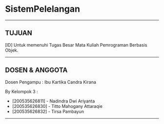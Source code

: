 # SistemPelelangan
------------------------------------------------------------------------------

## TUJUAN

[ID] Untuk memenuhi Tugas Besar Mata Kuliah Pemrograman Berbasis Objek.

------------------------------------------------------------------------------

## DOSEN & ANGGOTA

Dosen Pengampu : Ibu Kartika Candra Kirana

By Kelompok 3 :
  - [200535626811] - Nadindra Dwi Ariyanta                      
  - [200535626830] - Titto Mahogany Attaraqie                       
  - [200535626832] - Tirsa Pambayun              

------------------------------------------------------------------------------
